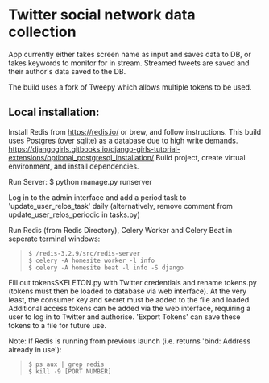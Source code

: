 Twitter social network data collection
==================================

App currently either takes screen name as input and saves data to DB, or takes
keywords to monitor for in stream. Streamed tweets are saved and their author's
data saved to the DB.

The build uses a fork of Tweepy which allows multiple tokens to be used.



Local installation:
------------
Install Redis from https://redis.io/ or brew, and follow instructions.
This build uses Postgres (over sqlite) as a database due to high write demands.
https://djangogirls.gitbooks.io/django-girls-tutorial-extensions/optional_postgresql_installation/
Build project, create virtual environment, and install dependencies.

Run Server: $ python manage.py runserver

  Log in to the admin interface and add a period task to 'update_user_relos_task' daily (alternatively, remove comment from update_user_relos_periodic in tasks.py)

Run Redis (from Redis Directory), Celery Worker and Celery Beat in seperate terminal windows:

> ```
> $ /redis-3.2.9/src/redis-server
> $ celery -A homesite worker -l info
> $ celery -A homesite beat -l info -S django
> ```

Fill out tokensSKELETON.py with Twitter credentials and rename tokens.py (tokens
must then be loaded to database via web interface). At the very least, the
consumer key and secret must be added to the file and loaded. Additional access
tokens can be added via the web interface, requiring a user to log in to Twitter
and authorise. 'Export Tokens' can save these tokens to a file for future use.



Note:
If Redis is running from previous launch (i.e. returns 'bind: Address already in use'):
> ```
> $ ps aux | grep redis
> $ kill -9 [PORT NUMBER]
> ```
